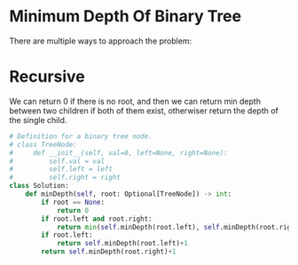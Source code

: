 # Minimum Depth Of Binary Tree
There are multiple ways to approach the problem:
# Recursive
We can return 0 if there is no root, and then we can return min depth between two children if both of them exist, otherwiser return the depth of the single child.
```python
# Definition for a binary tree node.
# class TreeNode:
#     def __init__(self, val=0, left=None, right=None):
#         self.val = val
#         self.left = left
#         self.right = right
class Solution:
    def minDepth(self, root: Optional[TreeNode]) -> int:
        if root == None:
            return 0
        if root.left and root.right:
            return min(self.minDepth(root.left), self.minDepth(root.right))+1
        if root.left:
            return self.minDepth(root.left)+1
        return self.minDepth(root.right)+1
```
